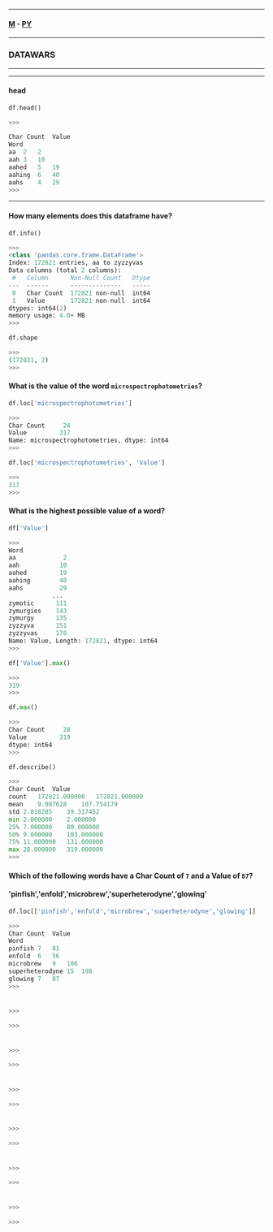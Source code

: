 
---

#### [M](https://github.com/ttltrk/TTT/blob/master/menu.md) - [PY](https://github.com/ttltrk/TTT/blob/master/PY/PY.md)

---

### DATAWARS

---

---

#### head

```py
df.head()

>>>

Char Count	Value
Word		
aa	2	2
aah	3	10
aahed	5	19
aahing	6	40
aahs	4	29
>>>
```

---

#### How many elements does this dataframe have?

```py
df.info()

>>>
<class 'pandas.core.frame.DataFrame'>
Index: 172821 entries, aa to zyzzyvas
Data columns (total 2 columns):
 #   Column      Non-Null Count   Dtype
---  ------      --------------   -----
 0   Char Count  172821 non-null  int64
 1   Value       172821 non-null  int64
dtypes: int64(2)
memory usage: 4.0+ MB
>>>
```

```py
df.shape

>>>
(172821, 2)
>>>
```

#### What is the value of the word `microspectrophotometries`?

```py
df.loc['microspectrophotometries']

>>>
Char Count     24
Value         317
Name: microspectrophotometries, dtype: int64
>>>
```

```py
df.loc['microspectrophotometries', 'Value']

>>>
317
>>>
```

#### What is the highest possible value of a word?

```py
df['Value']

>>>
Word
aa             2
aah           10
aahed         19
aahing        40
aahs          29
            ...
zymotic      111
zymurgies    143
zymurgy      135
zyzzyva      151
zyzzyvas     170
Name: Value, Length: 172821, dtype: int64
>>>
```

```py
df['Value'].max()

>>>
319
>>>
```

```py
df.max()

>>>
Char Count     28
Value         319
dtype: int64
>>>
```

```py
df.describe()

>>>
Char Count	Value
count	172821.000000	172821.000000
mean	9.087628	107.754179
std	2.818285	39.317452
min	2.000000	2.000000
25%	7.000000	80.000000
50%	9.000000	103.000000
75%	11.000000	131.000000
max	28.000000	319.000000
>>>
```

#### Which of the following words have a Char Count of `7` and a Value of `87`?
#### 'pinfish','enfold','microbrew','superheterodyne','glowing'

```py
df.loc[['pinfish','enfold','microbrew','superheterodyne','glowing']]

>>>
Char Count	Value
Word		
pinfish	7	81
enfold	6	56
microbrew	9	106
superheterodyne	15	198
glowing	7	87
>>>
```

####

```py

>>>

>>>
```

####

```py

>>>

>>>
```

####

```py

>>>

>>>
```

####

```py

>>>

>>>
```

####

```py

>>>

>>>
```

####

```py

>>>

>>>
```
